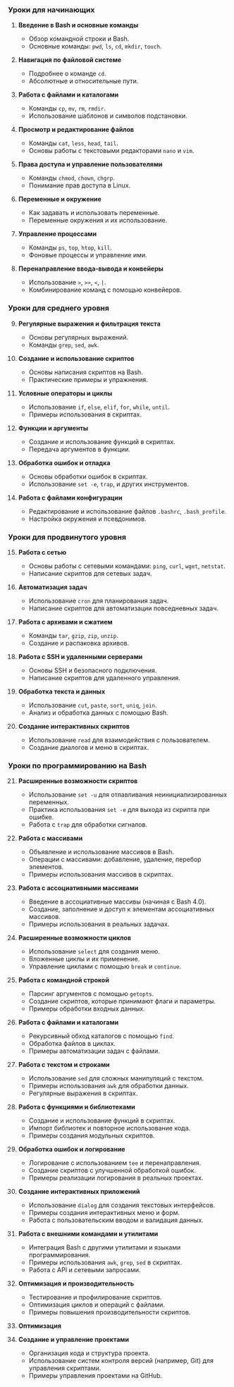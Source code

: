 ### Уроки для начинающих

1. **Введение в Bash и основные команды**
   - Обзор командной строки и Bash.
   - Основные команды: `pwd`, `ls`, `cd`, `mkdir`, `touch`.

2. **Навигация по файловой системе**
   - Подробнее о команде `cd`.
   - Абсолютные и относительные пути.

3. **Работа с файлами и каталогами**
   - Команды `cp`, `mv`, `rm`, `rmdir`.
   - Использование шаблонов и символов подстановки.

4. **Просмотр и редактирование файлов**
   - Команды `cat`, `less`, `head`, `tail`.
   - Основы работы с текстовыми редакторами `nano` и `vim`.

5. **Права доступа и управление пользователями**
   - Команды `chmod`, `chown`, `chgrp`.
   - Понимание прав доступа в Linux.

6. **Переменные и окружение**
   - Как задавать и использовать переменные.
   - Переменные окружения и их использование.

7. **Управление процессами**
   - Команды `ps`, `top`, `htop`, `kill`.
   - Фоновые процессы и управление ими.

8. **Перенаправление ввода-вывода и конвейеры**
   - Использование `>`, `>>`, `<`, `|`.
   - Комбинирование команд с помощью конвейеров.

### Уроки для среднего уровня

9. **Регулярные выражения и фильтрация текста**
   - Основы регулярных выражений.
   - Команды `grep`, `sed`, `awk`.

10. **Создание и использование скриптов**
    - Основы написания скриптов на Bash.
    - Практические примеры и упражнения.

11. **Условные операторы и циклы**
    - Использование `if`, `else`, `elif`, `for`, `while`, `until`.
    - Примеры использования в скриптах.

12. **Функции и аргументы**
    - Создание и использование функций в скриптах.
    - Передача аргументов в функции.

13. **Обработка ошибок и отладка**
    - Основы обработки ошибок в скриптах.
    - Использование `set -e`, `trap`, и других инструментов.

14. **Работа с файлами конфигурации**
    - Редактирование и использование файлов `.bashrc`, `.bash_profile`.
    - Настройка окружения и псевдонимов.

### Уроки для продвинутого уровня

15. **Работа с сетью**
    - Основы работы с сетевыми командами: `ping`, `curl`, `wget`, `netstat`.
    - Написание скриптов для сетевых задач.

16. **Автоматизация задач**
    - Использование `cron` для планирования задач.
    - Написание скриптов для автоматизации повседневных задач.

17. **Работа с архивами и сжатием**
    - Команды `tar`, `gzip`, `zip`, `unzip`.
    - Создание и распаковка архивов.

18. **Работа с SSH и удаленными серверами**
    - Основы SSH и безопасного подключения.
    - Написание скриптов для удаленного управления.

19. **Обработка текста и данных**
    - Использование `cut`, `paste`, `sort`, `uniq`, `join`.
    - Анализ и обработка данных с помощью Bash.

20. **Создание интерактивных скриптов**
    - Использование `read` для взаимодействия с пользователем.
    - Создание диалогов и меню в скриптах.



### Уроки по программированию на Bash

21. **Расширенные возможности скриптов**
    - Использование `set -u` для отлавливания неинициализированных переменных.
    - Практика использования `set -e` для выхода из скрипта при ошибке.
    - Работа с `trap` для обработки сигналов.

22. **Работа с массивами**
    - Объявление и использование массивов в Bash.
    - Операции с массивами: добавление, удаление, перебор элементов.
    - Примеры использования массивов в скриптах.

23. **Работа с ассоциативными массивами**
    - Введение в ассоциативные массивы (начиная с Bash 4.0).
    - Создание, заполнение и доступ к элементам ассоциативных массивов.
    - Примеры использования в реальных задачах.

24. **Расширенные возможности циклов**
    - Использование `select` для создания меню.
    - Вложенные циклы и их применение.
    - Управление циклами с помощью `break` и `continue`.

25. **Работа с командной строкой**
    - Парсинг аргументов с помощью `getopts`.
    - Создание скриптов, которые принимают флаги и параметры.
    - Примеры обработки входных данных.

26. **Работа с файлами и каталогами**
    - Рекурсивный обход каталогов с помощью `find`.
    - Обработка файлов в циклах.
    - Примеры автоматизации задач с файлами.

27. **Работа с текстом и строками**
    - Использование `sed` для сложных манипуляций с текстом.
    - Примеры использования `awk` для обработки данных.
    - Регулярные выражения в скриптах.

28. **Работа с функциями и библиотеками**
    - Создание и использование функций в скриптах.
    - Импорт библиотек и повторное использование кода.
    - Примеры создания модульных скриптов.

29. **Обработка ошибок и логирование**
    - Логирование с использованием `tee` и перенаправления.
    - Создание скриптов с улучшенной обработкой ошибок.
    - Примеры реализации логирования в реальных проектах.

30. **Создание интерактивных приложений**
    - Использование `dialog` для создания текстовых интерфейсов.
    - Примеры создания интерактивных меню и форм.
    - Работа с пользовательским вводом и валидация данных.

31. **Работа с внешними командами и утилитами**
    - Интеграция Bash с другими утилитами и языками программирования.
    - Примеры использования `awk`, `grep`, `sed` в скриптах.
    - Работа с API и сетевыми запросами.

32. **Оптимизация и производительность**
    - Тестирование и профилирование скриптов.
    - Оптимизация циклов и операций с файлами.
    - Примеры повышения производительности скриптов.
   
33. **Оптимизация**

33. **Создание и управление проектами**
    - Организация кода и структура проекта.
    - Использование систем контроля версий (например, Git) для управления скриптами.
    - Примеры управления проектами на GitHub.
